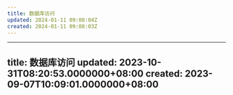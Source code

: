 ```yaml
---
title: 数据库访问
updated: 2024-01-11 09:08:04Z
created: 2024-01-11 09:08:03Z
---
```


---
title: 数据库访问
updated: 2023-10-31T08:20:53.0000000+08:00
created: 2023-09-07T10:09:01.0000000+08:00
---


